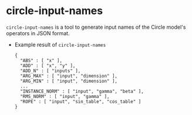 # circle-input-names

`circle-input-names` is a tool to generate input names of the Circle model's operators in JSON format.

* Example result of `circle-input-names`
  ```
  {
    "ABS" : [ "x" ],
    "ADD" : [ "x", "y" ],
    "ADD_N" : [ "inputs" ],
    "ARG_MAX" : [ "input", "dimension" ],
    "ARG_MIN" : [ "input", "dimension" ],
    ...
    "INSTANCE_NORM" : [ "input", "gamma", "beta" ],
    "RMS_NORM" : [ "input", "gamma" ],
    "ROPE" : [ "input", "sin_table", "cos_table" ]
  }
  ```
